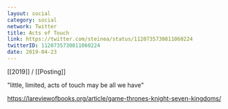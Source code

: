 ```yaml
---
layout: social
category: social
network: Twitter
title: Acts of Touch
link: https://twitter.com/steinea/status/1120735730811060224
twitterID: 1120735730811060224
date: 2019-04-23
---
```


[[2019]] / [[Posting]]

"little, limited, acts of touch may be all we have"

<https://lareviewofbooks.org/article/game-thrones-knight-seven-kingdoms/>
